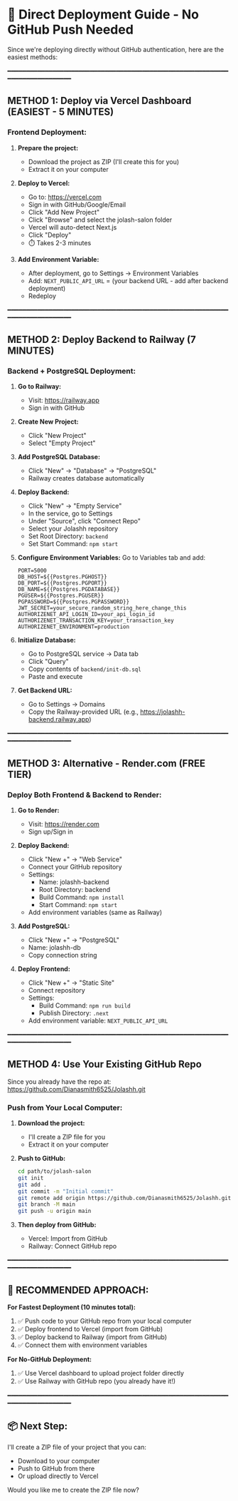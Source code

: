 # 🚀 Direct Deployment Guide - No GitHub Push Needed

Since we're deploying directly without GitHub authentication, here are the easiest methods:

━━━━━━━━━━━━━━━━━━━━━━━━━━━━━━━━━━━━━━━━━━━━━━━━━━━━━━━━━━━━━━━━━━━━━━━━━━━━

## METHOD 1: Deploy via Vercel Dashboard (EASIEST - 5 MINUTES)

### Frontend Deployment:

1. **Prepare the project:**
   - Download the project as ZIP (I'll create this for you)
   - Extract it on your computer

2. **Deploy to Vercel:**
   - Go to: https://vercel.com
   - Sign in with GitHub/Google/Email
   - Click "Add New Project"
   - Click "Browse" and select the jolash-salon folder
   - Vercel will auto-detect Next.js
   - Click "Deploy"
   - ⏱️ Takes 2-3 minutes

3. **Add Environment Variable:**
   - After deployment, go to Settings → Environment Variables
   - Add: `NEXT_PUBLIC_API_URL` = (your backend URL - add after backend deployment)
   - Redeploy

━━━━━━━━━━━━━━━━━━━━━━━━━━━━━━━━━━━━━━━━━━━━━━━━━━━━━━━━━━━━━━━━━━━━━━━━━━━━

## METHOD 2: Deploy Backend to Railway (7 MINUTES)

### Backend + PostgreSQL Deployment:

1. **Go to Railway:**
   - Visit: https://railway.app
   - Sign in with GitHub

2. **Create New Project:**
   - Click "New Project"
   - Select "Empty Project"

3. **Add PostgreSQL Database:**
   - Click "New" → "Database" → "PostgreSQL"
   - Railway creates database automatically

4. **Deploy Backend:**
   - Click "New" → "Empty Service"
   - In the service, go to Settings
   - Under "Source", click "Connect Repo"
   - Select your Jolashh repository
   - Set Root Directory: `backend`
   - Set Start Command: `npm start`

5. **Configure Environment Variables:**
   Go to Variables tab and add:
   ```
   PORT=5000
   DB_HOST=${{Postgres.PGHOST}}
   DB_PORT=${{Postgres.PGPORT}}
   DB_NAME=${{Postgres.PGDATABASE}}
   PGUSER=${{Postgres.PGUSER}}
   PGPASSWORD=${{Postgres.PGPASSWORD}}
   JWT_SECRET=your_secure_random_string_here_change_this
   AUTHORIZENET_API_LOGIN_ID=your_api_login_id
   AUTHORIZENET_TRANSACTION_KEY=your_transaction_key
   AUTHORIZENET_ENVIRONMENT=production
   ```

6. **Initialize Database:**
   - Go to PostgreSQL service → Data tab
   - Click "Query"
   - Copy contents of `backend/init-db.sql`
   - Paste and execute

7. **Get Backend URL:**
   - Go to Settings → Domains
   - Copy the Railway-provided URL (e.g., https://jolashh-backend.railway.app)

━━━━━━━━━━━━━━━━━━━━━━━━━━━━━━━━━━━━━━━━━━━━━━━━━━━━━━━━━━━━━━━━━━━━━━━━━━━━

## METHOD 3: Alternative - Render.com (FREE TIER)

### Deploy Both Frontend & Backend to Render:

1. **Go to Render:**
   - Visit: https://render.com
   - Sign up/Sign in

2. **Deploy Backend:**
   - Click "New +" → "Web Service"
   - Connect your GitHub repository
   - Settings:
     - Name: jolashh-backend
     - Root Directory: backend
     - Build Command: `npm install`
     - Start Command: `npm start`
   - Add environment variables (same as Railway)

3. **Add PostgreSQL:**
   - Click "New +" → "PostgreSQL"
   - Name: jolashh-db
   - Copy connection string

4. **Deploy Frontend:**
   - Click "New +" → "Static Site"
   - Connect repository
   - Settings:
     - Build Command: `npm run build`
     - Publish Directory: `.next`
   - Add environment variable: `NEXT_PUBLIC_API_URL`

━━━━━━━━━━━━━━━━━━━━━━━━━━━━━━━━━━━━━━━━━━━━━━━━━━━━━━━━━━━━━━━━━━━━━━━━━━━━

## METHOD 4: Use Your Existing GitHub Repo

Since you already have the repo at: https://github.com/Dianasmith6525/Jolashh.git

### Push from Your Local Computer:

1. **Download the project:**
   - I'll create a ZIP file for you
   - Extract it on your computer

2. **Push to GitHub:**
   ```bash
   cd path/to/jolash-salon
   git init
   git add .
   git commit -m "Initial commit"
   git remote add origin https://github.com/Dianasmith6525/Jolashh.git
   git branch -M main
   git push -u origin main
   ```

3. **Then deploy from GitHub:**
   - Vercel: Import from GitHub
   - Railway: Connect GitHub repo

━━━━━━━━━━━━━━━━━━━━━━━━━━━━━━━━━━━━━━━━━━━━━━━━━━━━━━━━━━━━━━━━━━━━━━━━━━━━

## 🎯 RECOMMENDED APPROACH:

**For Fastest Deployment (10 minutes total):**

1. ✅ Push code to your GitHub repo from your local computer
2. ✅ Deploy frontend to Vercel (import from GitHub)
3. ✅ Deploy backend to Railway (import from GitHub)
4. ✅ Connect them with environment variables

**For No-GitHub Deployment:**

1. ✅ Use Vercel dashboard to upload project folder directly
2. ✅ Use Railway with GitHub repo (you already have it!)

━━━━━━━━━━━━━━━━━━━━━━━━━━━━━━━━━━━━━━━━━━━━━━━━━━━━━━━━━━━━━━━━━━━━━━━━━━━━

## 📦 Next Step:

I'll create a ZIP file of your project that you can:
- Download to your computer
- Push to GitHub from there
- Or upload directly to Vercel

Would you like me to create the ZIP file now?

